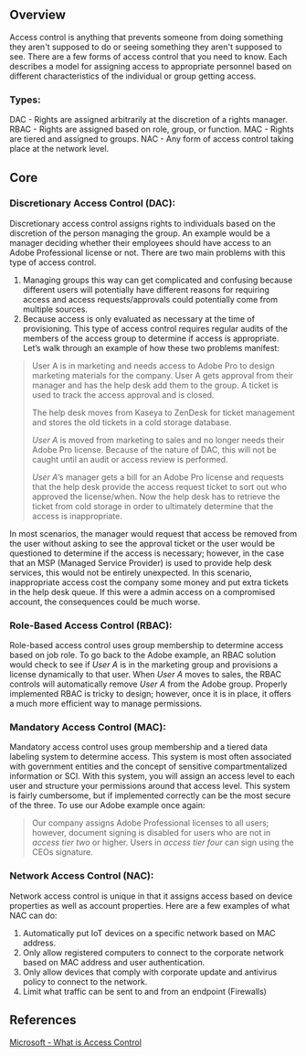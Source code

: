 ## Overview
Access control is anything that prevents someone from doing something they aren't supposed to do or seeing something they aren't supposed to see. There are a few forms of access control that you need to know. Each describes a model for assigning access to appropriate personnel based on different characteristics of the individual or group getting access. 
### Types:
DAC - Rights are assigned arbitrarily at the discretion of a rights manager. 
RBAC - Rights are assigned based on role, group, or function. 
MAC - Rights are tiered and assigned to groups.
NAC - Any form of access control taking place at the network level.
## Core
### Discretionary Access Control (DAC):
Discretionary access control assigns rights to individuals based on the discretion of the person managing the group. An example would be a manager deciding whether their employees should have access to an Adobe Professional license or not. There are two main problems with this type of access control.
1.  Managing groups this way can get complicated and confusing because different users will potentially have different reasons for requiring access and access requests/approvals could potentially come from multiple sources.
2.  Because access is only evaluated as necessary at the time of provisioning. This type of access control requires regular audits of the members of the access group to determine if access is appropriate.
Let’s walk through an example of how these two problems manifest:

> User A is in marketing and needs access to Adobe Pro to design marketing materials for the company. User A gets approval from their manager and has the help desk add them to the group. A ticket is used to track the access approval and is closed.
>
> The help desk moves from Kaseya to ZenDesk for ticket management and stores the old tickets in a cold storage database.
>
> *User A* is moved from marketing to sales and no longer needs their Adobe Pro license. Because of the nature of DAC, this will not be caught until an audit or access review is performed.
>
> *User A*’s manager gets a bill for an Adobe Pro license and requests that the help desk provide the access request ticket to sort out who approved the license/when. Now the help desk has to retrieve the ticket from cold storage in order to ultimately determine that the access is inappropriate.

In most scenarios, the manager would request that access be removed from the user without asking to see the approval ticket or the user would be questioned to determine if the access is necessary; however, in the case that an MSP (Managed Service Provider) is used to provide help desk services, this would not be entirely unexpected. In this scenario, inappropriate access cost the company some money and put extra tickets in the help desk queue. If this were a admin access on a compromised account, the consequences could be much worse.
### Role-Based Access Control (RBAC):
Role-based access control uses group membership to determine access based on job role. To go back to the Adobe example, an RBAC solution would check to see if *User A* is in the marketing group and provisions a license dynamically to that user. When *User A* moves to sales, the RBAC controls will automatically remove *User A* from the Adobe group. Properly implemented RBAC is tricky to design; however, once it is in place, it offers a much more efficient way to manage permissions.
### Mandatory Access Control (MAC):
Mandatory access control uses group membership and a tiered data labeling system to determine access. This system is most often associated with government entities and the concept of sensitive compartmentalized information or SCI. With this system, you will assign an access level to each user and structure your permissions around that access level. This system is fairly cumbersome, but if implemented correctly can be the most secure of the three. To use our Adobe example once again:
> Our company assigns Adobe Professional licenses to all users; however, document signing is disabled for users who are not in *access tier two* or higher. Users in *access tier four* can sign using the CEOs signature.
### Network Access Control (NAC):
Network access control is unique in that it assigns access based on device properties as well as account properties. Here are a few examples of what NAC can do:
1.  Automatically put IoT devices on a specific network based on MAC address.
2.  Only allow registered computers to connect to the corporate network based on MAC address and user authentication.
3.  Only allow devices that comply with corporate update and antivirus policy to connect to the network.
4.  Limit what traffic can be sent to and from an endpoint (Firewalls)
## References
[Microsoft - What is Access Control](https://www.microsoft.com/en-us/security/business/security-101/what-is-access-control#:~:text=Access%20control%20is%20an%20essential,control%20policies%20protect%20digital%20spaces.)